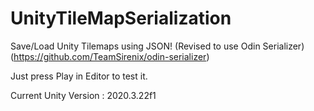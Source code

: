 # UnityTileMapSerialization
Save/Load Unity Tilemaps using JSON!
(Revised to use Odin Serializer)
(https://github.com/TeamSirenix/odin-serializer)

Just press Play in Editor to test it.

Current Unity Version : 2020.3.22f1
